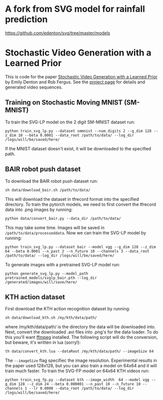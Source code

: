 # A fork from SVG model for rainfall prediction
https://github.com/edenton/svg/tree/master/models

# Stochastic Video Generation with a Learned Prior
This is code for the paper [Stochastic Video Generation with a Learned Prior](https://arxiv.org/abs/1802.07687) by Emily Denton and Rob Fergus. See the [project page](https://sites.google.com/view/svglp/) for details and generated video sequences.

##  Training on Stochastic Moving MNIST (SM-MNIST)
To train the SVG-LP model on the 2 digit SM-MNIST dataset run: 
```
python train_svg_lp.py --dataset smmnist --num_digits 2 --g_dim 128 --z_dim 10 --beta 0.0001 --data_root /path/to/data/ --log_dir /logs/will/be/saved/here/
```
If the MNIST dataset doesn't exist, it will be downloaded to the specified path.

## BAIR robot push dataset
To download the BAIR robot push dataset run:
```
sh data/download_bair.sh /path/to/data/
```
This will download the dataset in tfrecord format into the specified directory. To train the pytorch models, we need to first convert the tfrecord data into .png images by running:
```
python data/convert_bair.py --data_dir /path/to/data/
```
This may take some time. Images will be saved in ```/path/to/data/processeddata```.
Now we can train the SVG-LP model by running:
```
python train_svg_lp.py --dataset bair --model vgg --g_dim 128 --z_dim 64 --beta 0.0001 --n_past 2 --n_future 10 --channels 3 --data_root /path/to/data/ --log_dir /logs/will/be/saved/here/
```

To generate images with a pretrained SVG-LP model run:
```
python generate_svg_lp.py --model_path pretrained_models/svglp_bair.pth --log_dir /generated/images/will/save/here/
```


## KTH action dataset
First download the KTH action recognition dataset by running:
```
sh data/download_kth.sh /my/kth/data/path/
```
where /my/kth/data/path/ is the directory the data will be downloaded into. Next, convert the downloaded .avi files into .png's for the data loader. To do this you'll want [ffmpeg](https://ffmpeg.org/) installed. The following script will do the conversion, but beware, it's written in lua (sorry!):
```
th data/convert_kth.lua --dataRoot /my/kth/data/path/ --imageSize 64
```
The ```--imageSize``` flag specifiec the image resolution. Experimental results in the paper used 128x128, but you can also train a model on 64x64 and it will train much faster.
To train the SVG-FP model on 64x64 KTH videos run:
```
python train_svg_fp.py --dataset kth --image_width  64 --model vgg --g_dim 128 --z_dim 24 --beta 0.000001 --n_past 10 --n_future 10 --channels 1 --lr 0.0008 --data_root /path/to/data/ --log_dir /logs/will/be/saved/here/
```
